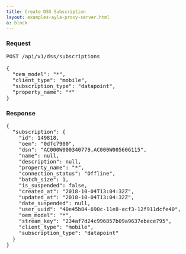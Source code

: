 ```yaml
---
title: Create DSS Subscription
layout: examples-ayla-proxy-server.html
a: block
---
```


### Request

<pre>
POST /api/v1/dss/subscriptions

{
  "oem_model": "*",
  "client_type": "mobile",
  "subscription_type": "datapoint",
  "property_name": "*"
}
</pre>

### Response

<pre>
{
  "subscription": {
    "id": 149818,
    "oem": "0dfc7900",
    "dsn": "AC000W000340779,AC000W005606115",
    "name": null,
    "description": null,
    "property_name": "*",
    "connection_status": "Offline",
    "batch_size": 1,
    "is_suspended": false,
    "created_at": "2018-10-04T13:04:32Z",
    "updated_at": "2018-10-04T13:04:32Z",
    "date_suspended": null,
    "user_uuid": "40e45b84-690c-11e8-acf3-12f911dcfe40",
    "oem_model": "*",
    "stream_key": "234af7d24c996857b09a9637ebece795",
    "client_type": "mobile",
    "subscription_type": "datapoint"
  }
}
</pre>
